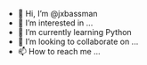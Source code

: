- 👋 Hi, I’m @jxbassman
- 👀 I’m interested in ...
- 🌱 I’m currently learning Python
- 💞️ I’m looking to collaborate on ...
- 📫 How to reach me ...

<!---
jxbassman/jxbassman is a ✨ special ✨ repository because its `README.md` (this file) appears on your GitHub profile.
You can click the Preview link to take a look at your changes.
--->
